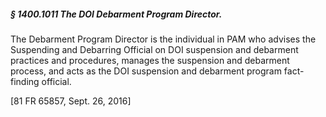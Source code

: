 ##### § 1400.1011 The DOI Debarment Program Director. #####

The Debarment Program Director is the individual in PAM who advises the Suspending and Debarring Official on DOI suspension and debarment practices and procedures, manages the suspension and debarment process, and acts as the DOI suspension and debarment program fact-finding official.

[81 FR 65857, Sept. 26, 2016]